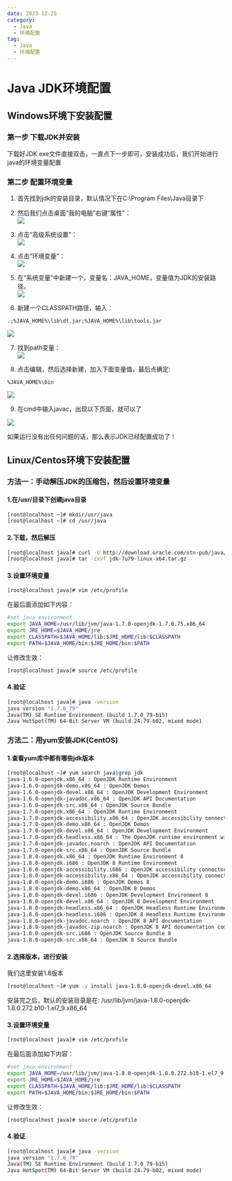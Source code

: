 ```yaml
---
date: 2023-12-25
category:
  - Java
  - 环境配置
tag:
  - Java
  - 环境配置
---
```


# Java JDK环境配置

## Windows环境下安装配置

### 第一步 下载JDK并安装
下载好JDK exe文件直接双击，一直点下一步即可，安装成功后，我们开始进行java的环境变量配置

### 第二步 配置环境变量
1. 首先找到jdk的安装目录，默认情况下在C:\Program Files\Java目录下  
2. 然后我们点击桌面“我的电脑”右键“属性”：  
![](https://feny-blogs.oss-cn-shenzhen.aliyuncs.com/images/202312281326725.png)  

3. 点击“高级系统设置”：  
![](https://feny-blogs.oss-cn-shenzhen.aliyuncs.com/images/202312281326801.png)  

4. 点击“环境变量”：  
![](https://feny-blogs.oss-cn-shenzhen.aliyuncs.com/images/202312281326559.png)  

5. 在“系统变量”中新建一个，变量名：JAVA_HOME，变量值为JDK的安装路径。  
![](https://feny-blogs.oss-cn-shenzhen.aliyuncs.com/images/202312281326919.png)  

6. 新建一个CLASSPATH路径，输入：

```
.;%JAVA_HOME%\lib\dt.jar;%JAVA_HOME%\lib\tools.jar
```
![](https://feny-blogs.oss-cn-shenzhen.aliyuncs.com/images/202312281326522.png)  

7. 找到path变量：  
![](https://feny-blogs.oss-cn-shenzhen.aliyuncs.com/images/202312281326042.png)  

8. 点击编辑，然后选择新建，加入下面变量值，最后点确定:  

```
%JAVA_HOME%\bin
```
![](https://feny-blogs.oss-cn-shenzhen.aliyuncs.com/images/202312281326206.png)  

9. 在cmd中输入javac，出现以下页面，就可以了  

![](https://feny-blogs.oss-cn-shenzhen.aliyuncs.com/images/202312281326935.png)

如果运行没有出任何问题的话，那么表示JDK已经配置成功了！  

## Linux/Centos环境下安装配置

### 方法一：手动解压JDK的压缩包，然后设置环境变量
#### 1.在/usr/目录下创建java目录 
```sh
[root@localhost ~]# mkdir/usr/java
[root@localhost ~]# cd /usr/java
```
#### 2.下载，然后解压
```sh
[root@localhost java]# curl -O http://download.oracle.com/otn-pub/java/jdk/7u79-b15/jdk-7u79-linux-x64.tar.gz 
[root@localhost java]# tar -zxvf jdk-7u79-linux-x64.tar.gz
```
#### 3.设置环境变量
```sh
[root@localhost java]# vim /etc/profile
```
在最后面添加如下内容：  
```sh
#set java environment
export JAVA_HOME=/usr/lib/jvm/java-1.7.0-openjdk-1.7.0.75.x86_64
export JRE_HOME=$JAVA_HOME/jre
export CLASSPATH=$JAVA_HOME/lib:$JRE_HOME/lib:$CLASSPATH
export PATH=$JAVA_HOME/bin:$JRE_HOME/bin:$PATH
```
让修改生效：  
```sh
[root@localhost java]# source /etc/profile
```
#### 4.验证
```sh
[root@localhost java]# java -version
java version "1.7.0_79"
Java(TM) SE Runtime Environment (build 1.7.0_79-b15)
Java HotSpot(TM) 64-Bit Server VM (build 24.79-b02, mixed mode)
```
### 方法二：用yum安装JDK(CentOS)
#### 1.查看yum库中都有哪些jdk版本  

```sh
[root@localhost ~]# yum search java|grep jdk
java-1.6.0-openjdk.x86_64 : OpenJDK Runtime Environment
java-1.6.0-openjdk-demo.x86_64 : OpenJDK Demos
java-1.6.0-openjdk-devel.x86_64 : OpenJDK Development Environment
java-1.6.0-openjdk-javadoc.x86_64 : OpenJDK API Documentation
java-1.6.0-openjdk-src.x86_64 : OpenJDK Source Bundle
java-1.7.0-openjdk.x86_64 : OpenJDK Runtime Environment
java-1.7.0-openjdk-accessibility.x86_64 : OpenJDK accessibility connector
java-1.7.0-openjdk-demo.x86_64 : OpenJDK Demos
java-1.7.0-openjdk-devel.x86_64 : OpenJDK Development Environment
java-1.7.0-openjdk-headless.x86_64 : The OpenJDK runtime environment without
java-1.7.0-openjdk-javadoc.noarch : OpenJDK API Documentation
java-1.7.0-openjdk-src.x86_64 : OpenJDK Source Bundle
java-1.8.0-openjdk.x86_64 : OpenJDK Runtime Environment 8
java-1.8.0-openjdk.i686 : OpenJDK 8 Runtime Environment
java-1.8.0-openjdk-accessibility.i686 : OpenJDK accessibility connector
java-1.8.0-openjdk-accessibility.x86_64 : OpenJDK accessibility connector
java-1.8.0-openjdk-demo.i686 : OpenJDK Demos 8
java-1.8.0-openjdk-demo.x86_64 : OpenJDK 8 Demos
java-1.8.0-openjdk-devel.i686 : OpenJDK Development Environment 8
java-1.8.0-openjdk-devel.x86_64 : OpenJDK 8 Development Environment
java-1.8.0-openjdk-headless.x86_64 : OpenJDK Headless Runtime Environment 8
java-1.8.0-openjdk-headless.i686 : OpenJDK 8 Headless Runtime Environment
java-1.8.0-openjdk-javadoc.noarch : OpenJDK 8 API documentation
java-1.8.0-openjdk-javadoc-zip.noarch : OpenJDK 8 API documentation compressed
java-1.8.0-openjdk-src.i686 : OpenJDK Source Bundle 8
java-1.8.0-openjdk-src.x86_64 : OpenJDK 8 Source Bundle
```
#### 2.选择版本，进行安装  

我们这里安装1.8版本

```sh
[root@localhost ~]# yum -y install java-1.8.0-openjdk-devel.x86_64
```
安装完之后，默认的安装目录是在: /usr/lib/jvm/java-1.8.0-openjdk-1.8.0.272.b10-1.el7_9.x86_64  

#### 3.设置环境变量  

```sh
[root@localhost java]# vim /etc/profile
```

在最后面添加如下内容：    

```sh
#set java environment
export JAVA_HOME=/usr/lib/jvm/java-1.8.0-openjdk-1.8.0.272.b10-1.el7_9.x86_64（修改为你自己所对应的版本）
export JRE_HOME=$JAVA_HOME/jre
export CLASSPATH=$JAVA_HOME/lib:$JRE_HOME/lib:$CLASSPATH
export PATH=$JAVA_HOME/bin:$JRE_HOME/bin:$PATH
```
让修改生效：  
```sh
[root@localhost java]# source /etc/profile
```

#### 4.验证  

```sh
[root@localhost java]# java -version
java version "1.7.0_79"
Java(TM) SE Runtime Environment (build 1.7.0_79-b15)
Java HotSpot(TM) 64-Bit Server VM (build 24.79-b02, mixed mode)
```